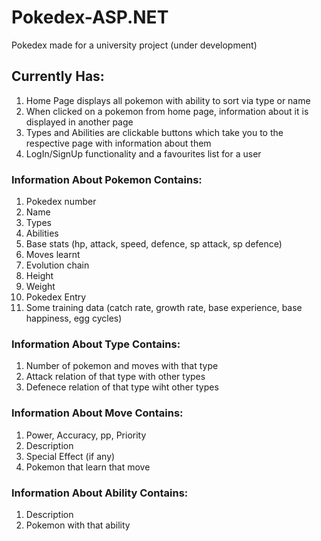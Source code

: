 # Pokedex-ASP.NET
Pokedex made for a university project (under development)
## Currently Has:
1) Home Page displays all pokemon with ability to sort via type or name
2) When clicked on a pokemon from home page, information about it is displayed in another page
3) Types and Abilities are clickable buttons which take you to the respective page with information about them
4) LogIn/SignUp functionality and a favourites list for a user

### Information About Pokemon Contains:
1) Pokedex number
2) Name
3) Types
4) Abilities
5) Base stats (hp, attack, speed, defence, sp attack, sp defence)
6) Moves learnt
7) Evolution chain
8) Height
9) Weight
10) Pokedex Entry
11) Some training data (catch rate, growth rate, base experience, base happiness, egg cycles)

### Information About Type Contains:
1) Number of pokemon and moves with that type
2) Attack relation of that type with other types
3) Defenece relation of that type wiht other types

### Information About Move Contains:
1) Power, Accuracy, pp, Priority
2) Description
3) Special Effect (if any)
4) Pokemon that learn that move

### Information About Ability Contains:
1) Description
2) Pokemon with that ability
